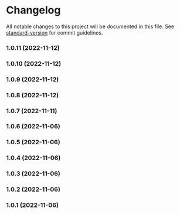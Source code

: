 # Changelog

All notable changes to this project will be documented in this file. See [standard-version](https://github.com/conventional-changelog/standard-version) for commit guidelines.

### 1.0.11 (2022-11-12)

### 1.0.10 (2022-11-12)

### 1.0.9 (2022-11-12)

### 1.0.8 (2022-11-12)

### 1.0.7 (2022-11-11)

### 1.0.6 (2022-11-06)

### 1.0.5 (2022-11-06)

### 1.0.4 (2022-11-06)

### 1.0.3 (2022-11-06)

### 1.0.2 (2022-11-06)

### 1.0.1 (2022-11-06)
